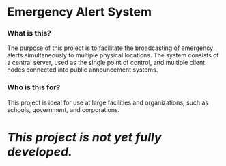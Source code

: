 # Emergency Alert System

### What is this?
The purpose of this project is to facilitate the broadcasting of emergency alerts simultaneously to multiple physical locations. The system consists of a central server, used as the single point of control, and multiple client nodes connected into public announcement systems.

### Who is this for?
This project is ideal for use at large facilities and organizations, such as schools, government, and corporations.

# _This project is not yet fully developed._